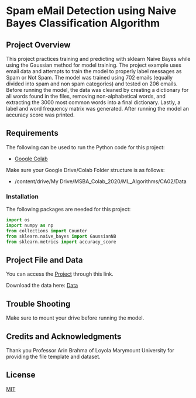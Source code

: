 # Spam eMail Detection using Naive Bayes Classification Algorithm

## Project Overview
This project practices training and predicting with sklearn Naive Bayes while using the Gaussian method for model training. The project example uses email data and attempts to train the model to properly label messages as Spam or Not Spam. The model was trained using 702 emails (equally divided into spam and non spam categories) and tested on 206 emails. Before running the model, the data was cleaned by creating a dictionary for all words found in the files, removing non-alphabetical words, and extracting the 3000 most common words into a final dictionary. Lastly, a label and word frequency matrix was generated. After running the model an accuracy score was printed.

## Requirements
The following can be used to run the Python code for this project:

 - [Google Colab](https://colab.research.google.com/notebooks/intro.ipynb#recent=true)

Make sure your Google Drive/Colab Folder structure is as follows:

 - /content/drive/My Drive/MSBA_Colab_2020/ML_Algorithms/CA02/Data
  
### Installation
The following packages are needed for this project:
```python
import os
import numpy as np
from collections import Counter
from sklearn.naive_bayes import GaussianNB
from sklearn.metrics import accuracy_score
```

## Project File and Data
You can access the [Project](https://colab.research.google.com/drive/1jX1oEV3FwhmYO7jaUhchNvEUBszmJckG?usp=sharing) through this link.

Download the data here: [Data](https://github.com/ArinB/MSBA-CA01-Spam-Mail-Naibe-Bayes) 

## Trouble Shooting
Make sure to mount your drive before running the model.


## Credits and Acknowledgments
Thank you Professor Arin Brahma of Loyola Marymount University for providing the file template and dataset.

## License
[MIT](https://choosealicense.com/licenses/mit/)

